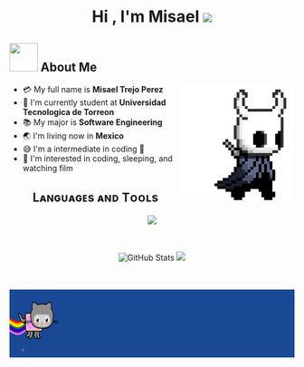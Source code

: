 <h1 align="center">Hi , I'm Misael <img src="https://media.giphy.com/media/hvRJCLFzcasrR4ia7z/giphy.gif" width="35"></h1>

## <img src="https://raw.githubusercontent.com/nixin72/nixin72/master/wave.gif" width="50px" height="50px"></img> About Me

- :credit_card: My full name is **Misael Trejo Perez** <img src="https://raw.githubusercontent.com/TanZng/TanZng/master/assets/hollor_knight3.gif" width="200" align='right'/>
- :school: I'm currently student at **Universidad Tecnologica de Torreon**
- :books: My major is **Software Engineering**
- :earth_asia: I'm living now in **Mexico**
- :sweat_smile: I'm a intermediate in coding :penguin:
- :monocle_face: I'm interested in coding, sleeping, and watching film




<!--Languages and Tools Section-->       
<h2 align="center">Lᴀɴɢᴜᴀɢᴇs ᴀɴᴅ Tᴏᴏʟs</h2> 
<p align="center">
<img width="500px"  src="https://skillicons.dev/icons?i=py,js,html,css,react,nodejs,postgres,mongo,docker,aws,linux&perline=10"  />
</p>
<br />


<p align="center">
   <img src="https://github-readme-stats.vercel.app/api?username=Polo-MTP&show_icons=true&theme=radical&bg_color=30,e96443,904e95&title_color=ffffff&text_color=ffffff&cache_seconds=60" height="160"  alt="GitHub Stats"/>
    <img style="height:10rem;" src="https://github-readme-streak-stats.herokuapp.com/?user=Polo-MTP&theme=radical&show_icons=true&border=e4e2e2" />
</p>









<br>
  
<!--
<img align="right" alt="GIF" src="https://media.giphy.com/media/LmNwrBhejkK9EFP504/giphy.gif" 
<img src="https://raw.githubusercontent.com/TanZng/TanZng/master/assets/bonefire.gif" width="200"/>
<a href="https://github.com/UjwalKandi"><img align='right' src='https://github.com/UjwalKandi/UjwalKandi/blob/changes-to-readme/svg/87202985-820dcb80-c2b6-11ea-9f56-7ec461c497c3.gif' width='150"'></a></h2>
/>-->



<br />

<div align="center">
    <img src="https://raw.githubusercontent.com/Niefee/niefee/master/assets/fly.webp" height="120px" />
</div>
